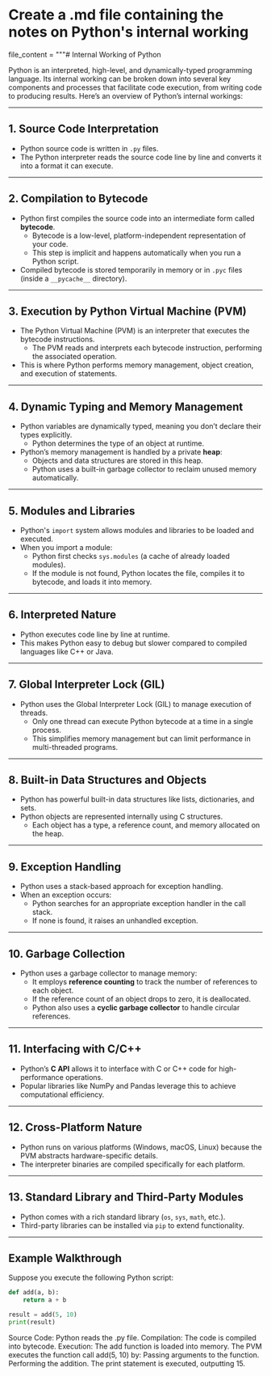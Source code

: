 # Create a .md file containing the notes on Python's internal working
file_content = """# Internal Working of Python

Python is an interpreted, high-level, and dynamically-typed programming language. Its internal working can be broken down into several key components and processes that facilitate code execution, from writing code to producing results. Here’s an overview of Python’s internal workings:

---

## 1. Source Code Interpretation
- Python source code is written in `.py` files.
- The Python interpreter reads the source code line by line and converts it into a format it can execute.

---

## 2. Compilation to Bytecode
- Python first compiles the source code into an intermediate form called **bytecode**.
  - Bytecode is a low-level, platform-independent representation of your code.
  - This step is implicit and happens automatically when you run a Python script.
- Compiled bytecode is stored temporarily in memory or in `.pyc` files (inside a `__pycache__` directory).

---

## 3. Execution by Python Virtual Machine (PVM)
- The Python Virtual Machine (PVM) is an interpreter that executes the bytecode instructions.
  - The PVM reads and interprets each bytecode instruction, performing the associated operation.
- This is where Python performs memory management, object creation, and execution of statements.

---

## 4. Dynamic Typing and Memory Management
- Python variables are dynamically typed, meaning you don’t declare their types explicitly.
  - Python determines the type of an object at runtime.
- Python’s memory management is handled by a private **heap**:
  - Objects and data structures are stored in this heap.
  - Python uses a built-in garbage collector to reclaim unused memory automatically.

---

## 5. Modules and Libraries
- Python's `import` system allows modules and libraries to be loaded and executed.
- When you import a module:
  - Python first checks `sys.modules` (a cache of already loaded modules).
  - If the module is not found, Python locates the file, compiles it to bytecode, and loads it into memory.

---

## 6. Interpreted Nature
- Python executes code line by line at runtime.
- This makes Python easy to debug but slower compared to compiled languages like C++ or Java.

---

## 7. Global Interpreter Lock (GIL)
- Python uses the Global Interpreter Lock (GIL) to manage execution of threads.
  - Only one thread can execute Python bytecode at a time in a single process.
  - This simplifies memory management but can limit performance in multi-threaded programs.

---

## 8. Built-in Data Structures and Objects
- Python has powerful built-in data structures like lists, dictionaries, and sets.
- Python objects are represented internally using C structures.
  - Each object has a type, a reference count, and memory allocated on the heap.

---

## 9. Exception Handling
- Python uses a stack-based approach for exception handling.
- When an exception occurs:
  - Python searches for an appropriate exception handler in the call stack.
  - If none is found, it raises an unhandled exception.

---

## 10. Garbage Collection
- Python uses a garbage collector to manage memory:
  - It employs **reference counting** to track the number of references to each object.
  - If the reference count of an object drops to zero, it is deallocated.
  - Python also uses a **cyclic garbage collector** to handle circular references.

---

## 11. Interfacing with C/C++
- Python’s **C API** allows it to interface with C or C++ code for high-performance operations.
- Popular libraries like NumPy and Pandas leverage this to achieve computational efficiency.

---

## 12. Cross-Platform Nature
- Python runs on various platforms (Windows, macOS, Linux) because the PVM abstracts hardware-specific details.
- The interpreter binaries are compiled specifically for each platform.

---

## 13. Standard Library and Third-Party Modules
- Python comes with a rich standard library (`os`, `sys`, `math`, etc.).
- Third-party libraries can be installed via `pip` to extend functionality.

---

## Example Walkthrough
Suppose you execute the following Python script:

```python
def add(a, b):
    return a + b

result = add(5, 10)
print(result)

```

Source Code: Python reads the .py file.
Compilation: The code is compiled into bytecode.
Execution:
The add function is loaded into memory.
The PVM executes the function call add(5, 10) by:
Passing arguments to the function.
Performing the addition.
The print statement is executed, outputting 15.